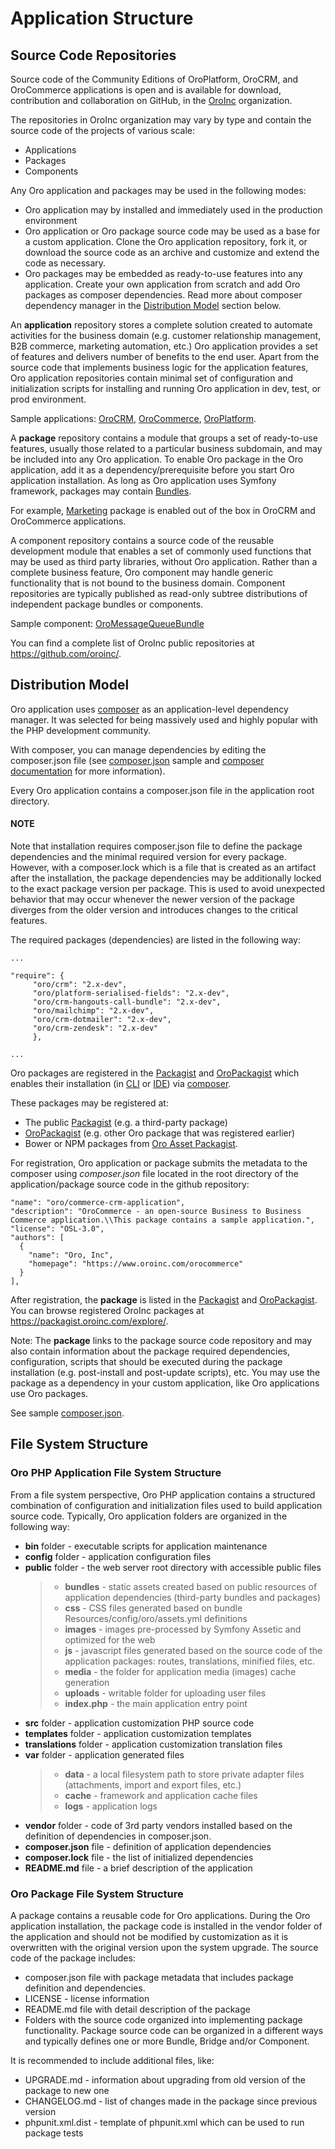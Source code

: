 <!-- begin_oro_php_app_structure -->

# Application Structure

## Source Code Repositories

Source code of the Community Editions of OroPlatform, OroCRM, and OroCommerce applications is open and is available for download, contribution and collaboration on GitHub, in the <a href="https://github.com/oroinc/" target="_blank">OroInc</a> organization.

The repositories in OroInc organization may vary by type and contain the source code of the projects of various scale:

* Applications
* Packages
* Components

Any Oro application and packages may be used in the following modes:

* Oro application may by installed and immediately used in the production environment
* Oro application or Oro package source code may be used as a base for a custom application. Clone the Oro application repository, fork it, or download the source code as an archive and customize and extend the code as necessary.
* Oro packages may be embedded as ready-to-use features into any application. Create your own application from scratch and add Oro packages as composer dependencies. Read more about composer dependency manager in the [Distribution Model]() section below.

An **application** repository stores a complete solution created to automate activities for the business domain (e.g. customer relationship management, B2B commerce, marketing automation, etc.) Oro application provides a set of features and delivers number of benefits to the end user. Apart from the source code that implements business logic for the application features, Oro application repositories contain minimal set of configuration and initialization scripts for installing and running Oro application in dev, test, or prod environment.

Sample applications: <a href="https://github.com/oroinc/crm-application" target="_blank">OroCRM</a>, <a href="https://github.com/oroinc/orocommerce-application" target="_blank">OroCommerce</a>, <a href="https://github.com/oroinc/platform-application" target="_blank">OroPlatform</a>.

A **package** repository contains a module that groups a set of ready-to-use features, usually those related to a particular business subdomain, and may be included into any Oro application. To enable Oro package in the Oro application, add it as a dependency/prerequisite before you start Oro application installation. As long as Oro application uses Symfony framework, packages may contain <a href="https://symfony.com/doc/4.4/bundles.html" target="_blank">Bundles</a>.

For example, <a href="https://github.com/oroinc/OroCRMMarketingBundle" target="_blank">Marketing</a> package is enabled out of the box in OroCRM and OroCommerce applications.

A component repository contains a source code of the reusable development module that enables a set of commonly used functions that may be used as third party libraries, without Oro application. Rather than a complete business feature, Oro component may handle generic functionality that is not bound to the business domain. Component repositories are typically published as read-only subtree distributions of independent package bundles or components.

Sample component: <a href="https://github.com/oroinc/platform/tree/4.2/src/Oro/Bundle/MessageQueueBundle" target="_blank">OroMessageQueueBundle</a>

You can find a complete list of OroInc public repositories at <a href="https://github.com/oroinc/" target="_blank">https://github.com/oroinc/</a>.

## Distribution Model

Oro application uses <a href="https://getcomposer.org/doc/03-cli.md#require" target="_blank">composer</a> as an application-level dependency manager. It was selected for being massively used and highly popular with the PHP development community.

With composer, you can manage dependencies by editing the composer.json file (see <a href="https://github.com/oroinc/crm-application/blob/4.2/composer.json" target="_blank">composer.json</a> sample and <a href="https://getcomposer.org/doc/" target="_blank">composer documentation</a> for more information).

Every Oro application contains a composer.json file in the application root directory.

#### NOTE
Note that installation requires composer.json file to define the package dependencies and the minimal required version for every package. However, with a composer.lock which is a file that is created as an artifact after the installation, the package dependencies may be additionally locked to the exact package version per package. This is used to avoid unexpected behavior that may occur whenever the newer version of the package diverges from the older version and introduces changes to the critical features.

The required packages (dependencies) are listed in the following way:

```none
...

"require": {
     "oro/crm": "2.x-dev",
     "oro/platform-serialised-fields": "2.x-dev",
     "oro/crm-hangouts-call-bundle": "2.x-dev",
     "oro/mailchimp": "2.x-dev",
     "oro/crm-dotmailer": "2.x-dev",
     "oro/crm-zendesk": "2.x-dev"
     },

...
```

Oro packages are registered in the <a href="https://packagist.org/" target="_blank">Packagist</a> and <a href="https://packagist.oroinc.com/" target="_blank">OroPackagist</a> which enables their installation (in <a href="https://getcomposer.org/doc/03-cli.md" target="_blank">CLI</a> or <a href="https://www.jetbrains.com/help/phpstorm/composer-dependency-manager.html" target="_blank">IDE</a>) via <a href="https://getcomposer.org/doc/03-cli.md#require" target="_blank">composer</a>.

These packages may be registered at:

* The public <a href="https://packagist.org/" target="_blank">Packagist</a> (e.g. a third-party package)
* <a href="https://packagist.oroinc.com/" target="_blank">OroPackagist</a> (e.g. other Oro package that was registered earlier)
* Bower or NPM packages from <a href="https://asset-packagist.oroinc.com/" target="_blank">Oro Asset Packagist</a>.

For registration, Oro application or package submits the metadata to the composer using *composer.json* file located in the root directory of the application/package source code in the github repository:

```none
"name": "oro/commerce-crm-application",
"description": "OroCommerce - an open-source Business to Business Commerce application.\\This package contains a sample application.",
"license": "OSL-3.0",
"authors": [
  {
    "name": "Oro, Inc",
    "homepage": "https://www.oroinc.com/orocommerce"
  }
],
```

After registration, the **package** is listed in the <a href="https://packagist.org/" target="_blank">Packagist</a>  and <a href="https://packagist.oroinc.com/" target="_blank">OroPackagist</a>. You can browse registered OroInc packages at <a href="https://packagist.oroinc.com/" target="_blank">https://packagist.oroinc.com/explore/</a>.

Note: The **package** links to the package source code repository and may also contain information about the package required dependencies, configuration, scripts that should be executed during the package installation (e.g. post-install and post-update scripts), etc. You may use the package as a dependency in your custom application, like Oro applications use Oro packages.

See sample <a href="https://github.com/oroinc/crm-application/blob/4.2/composer.json" target="_blank">composer.json</a>.

## File System Structure

### Oro PHP Application File System Structure

From a file system perspective, Oro PHP application contains a structured combination of configuration and initialization files used to build application source code. Typically, Oro application folders are organized in the following way:

* **bin** folder - executable scripts for application maintenance
* **config** folder - application configuration files
* **public** folder - the web server root directory with accessible public files
  > * **bundles** - static assets created based on public resources of application dependencies (third-party bundles and packages)
  > * **css** - CSS files generated based on bundle Resources/config/oro/assets.yml definitions
  > * **images** - images pre-processed by Symfony Assetic and optimized for the web
  > * **js** - javascript files generated based on the source code of the application packages: routes, translations, minified files, etc.
  > * **media** - the folder for application media (images) cache generation
  > * **uploads** - writable folder for uploading user files
  > * **index.php** - the main application entry point
* **src** folder - application customization PHP source code
* **templates** folder - application customization templates
* **translations** folder - application customization translation files
* **var** folder - application generated files
  > * **data** - a local filesystem path to store private adapter files (attachments, import and export files, etc.)
  > * **cache** - framework and application cache files
  > * **logs** - application logs
* **vendor** folder - code of 3rd party vendors installed based on the definition of dependencies in composer.json.
* **composer.json** file - definition of application dependencies
* **composer.lock** file - the list of initialized dependencies
* **README.md** file - a brief description of the application

### Oro Package File System Structure

A package contains a reusable code for Oro applications. During the Oro application installation, the package code is installed in the vendor folder of the application and should not be modified by customization as it is overwritten with the original version upon the system upgrade. The source code of the package includes:

* composer.json file with package metadata that includes package definition and dependencies.
* LICENSE - license information
* README.md file with detail description of the package
* Folders with the source code organized into implementing package functionality. Package source code can be organized in a different ways and typically defines one or more Bundle, Bridge and/or Component.

It is recommended to include additional files, like:

* UPGRADE.md - information about upgrading from old version of the package to new one
* CHANGELOG.md - list of changes made in the package since previous version
* phpunit.xml.dist - template of phpunit.xml which can be used to run package tests

<!-- finish_oro_php_app_structure -->
<!-- Frontend -->
